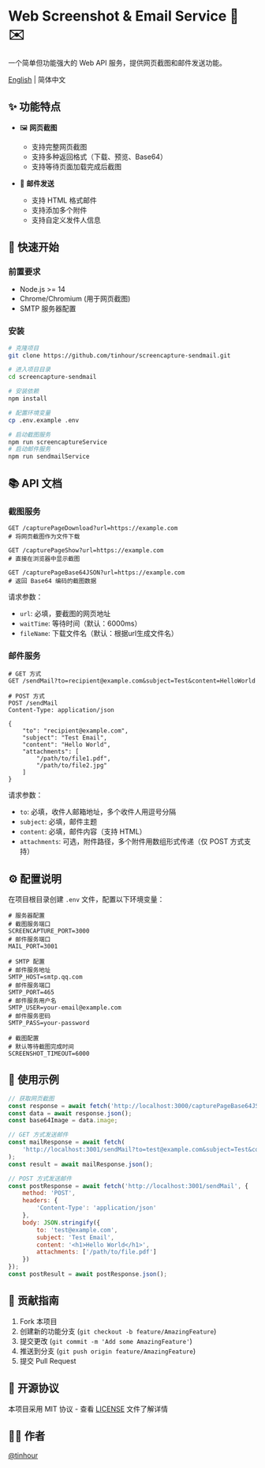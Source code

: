 # Web Screenshot & Email Service 📸 ✉️

一个简单但功能强大的 Web API 服务，提供网页截图和邮件发送功能。

[English](./README_EN.md) | 简体中文

## ✨ 功能特点

- 🖼️ **网页截图**
  - 支持完整网页截图
  - 支持多种返回格式（下载、预览、Base64）
  - 支持等待页面加载完成后截图
  
- 📧 **邮件发送**
  - 支持 HTML 格式邮件
  - 支持添加多个附件
  - 支持自定义发件人信息

## 🚀 快速开始

### 前置要求

- Node.js >= 14
- Chrome/Chromium (用于网页截图)
- SMTP 服务器配置

### 安装

```bash
# 克隆项目
git clone https://github.com/tinhour/screencapture-sendmail.git

# 进入项目目录
cd screencapture-sendmail

# 安装依赖
npm install

# 配置环境变量
cp .env.example .env

# 启动截图服务
npm run screencaptureService
# 启动邮件服务
npm run sendmailService
```

## 📚 API 文档

### 截图服务

```http
GET /capturePageDownload?url=https://example.com
# 将网页截图作为文件下载

GET /capturePageShow?url=https://example.com
# 直接在浏览器中显示截图

GET /capturePageBase64JSON?url=https://example.com
# 返回 Base64 编码的截图数据
```

请求参数：
- `url`: 必填，要截图的网页地址
- `waitTime`: 等待时间（默认：6000ms）
- `fileName`: 下载文件名（默认：根据url生成文件名）

### 邮件服务

```http
# GET 方式
GET /sendMail?to=recipient@example.com&subject=Test&content=HelloWorld

# POST 方式
POST /sendMail
Content-Type: application/json

{
    "to": "recipient@example.com",
    "subject": "Test Email",
    "content": "Hello World",
    "attachments": [
        "/path/to/file1.pdf",
        "/path/to/file2.jpg"
    ]
}
```

请求参数：
- `to`: 必填，收件人邮箱地址，多个收件人用逗号分隔
- `subject`: 必填，邮件主题
- `content`: 必填，邮件内容（支持 HTML）
- `attachments`: 可选，附件路径，多个附件用数组形式传递（仅 POST 方式支持）

## ⚙️ 配置说明

在项目根目录创建 `.env` 文件，配置以下环境变量：

```env
# 服务器配置
# 截图服务端口
SCREENCAPTURE_PORT=3000
# 邮件服务端口
MAIL_PORT=3001

# SMTP 配置
# 邮件服务地址
SMTP_HOST=smtp.qq.com
# 邮件服务端口          
SMTP_PORT=465
# 邮件服务用户名
SMTP_USER=your-email@example.com
# 邮件服务密码 
SMTP_PASS=your-password

# 截图配置
# 默认等待截图完成时间
SCREENSHOT_TIMEOUT=6000
```

## 📝 使用示例

```javascript
// 获取网页截图
const response = await fetch('http://localhost:3000/capturePageBase64JSON?url=https://example.com');
const data = await response.json();
const base64Image = data.image;

// GET 方式发送邮件
const mailResponse = await fetch(
    'http://localhost:3001/sendMail?to=test@example.com&subject=Test&content=Hello'
);
const result = await mailResponse.json();

// POST 方式发送邮件
const postResponse = await fetch('http://localhost:3001/sendMail', {
    method: 'POST',
    headers: {
        'Content-Type': 'application/json'
    },
    body: JSON.stringify({
        to: 'test@example.com',
        subject: 'Test Email',
        content: '<h1>Hello World</h1>',
        attachments: ['/path/to/file.pdf']
    })
});
const postResult = await postResponse.json();
```

## 🤝 贡献指南

1. Fork 本项目
2. 创建新的功能分支 (`git checkout -b feature/AmazingFeature`)
3. 提交更改 (`git commit -m 'Add some AmazingFeature'`)
4. 推送到分支 (`git push origin feature/AmazingFeature`)
5. 提交 Pull Request

## 📄 开源协议

本项目采用 MIT 协议 - 查看 [LICENSE](LICENSE) 文件了解详情

## 👨‍💻 作者

 [@tinhour](https://github.com/tinhour)

